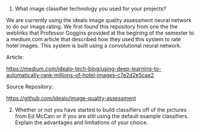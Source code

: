 1.  What image classifier technology you used for your projects?

  We are currently using the idealo image quality assessment neural network to do our image rating. We first found this repository from one the the weblinks that Professor Goggins provided at the begining of the semester to a medium.com article that described how they used this system to rate hotel images. This system is built using a convolutional neural network.
  
  Article:
  
  https://medium.com/idealo-tech-blog/using-deep-learning-to-automatically-rank-millions-of-hotel-images-c7e2d2e5cae2
  
  Source Repository:
  
  https://github.com/idealo/image-quality-assessment
  


2.  Whether or not you have started to build classifiers off of the pictures from Ed McCain or if you are still using the default example classifiers. Explain the advantages and limitations of your choice.
